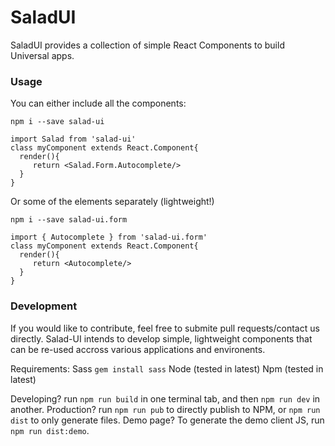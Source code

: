 # SaladUI

SaladUI provides a collection of simple React Components to build Universal apps.

### Usage

You can either include all the components:

```
npm i --save salad-ui
```

```
import Salad from 'salad-ui'
class myComponent extends React.Component{
  render(){
     return <Salad.Form.Autocomplete/>
  }
}
```

Or some of the elements separately (lightweight!)

```
npm i --save salad-ui.form
```

```
import { Autocomplete } from 'salad-ui.form'
class myComponent extends React.Component{
  render(){
     return <Autocomplete/>
  }
}
```


### Development

If you would like to contribute, feel free to submite pull requests/contact us directly. Salad-UI intends to develop simple, lightweight components that can be re-used accross various applications and environents.

Requirements:
Sass `gem install sass`
Node (tested in latest)
Npm (tested in latest)

Developing? run `npm run build` in one terminal tab, and then `npm run dev` in another.
Production? run `npm run pub` to directly publish to NPM, or `npm run dist` to only generate files.
Demo page? To generate the demo client JS, run `npm run dist:demo`.
